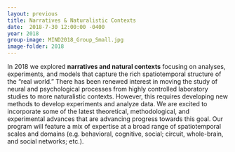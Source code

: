 ```yaml
---
layout: previous
title: Narratives & Naturalistic Contexts
date:  2018-7-30 12:00:00 -0400
year: 2018
group-image: MIND2018_Group_Small.jpg
image-folder: 2018
---
```


In 2018 we explored **narratives and natural contexts** focusing on analyses, experiments, and models that capture the rich spatiotemporal structure of the “real world.” There has been renewed interest in moving the study of neural and psychological processes from highly controlled laboratory studies to more naturalistic contexts. However, this requires developing new methods to develop experiments and analyze data. We are excited to incorporate some of the latest theoretical, methodological, and experimental advances that are advancing progress towards this goal. Our program will feature a mix of expertise at a broad range of spatiotemporal scales and domains (e.g. behavioral, cognitive, social; circuit, whole-brain, and social networks; etc.).
